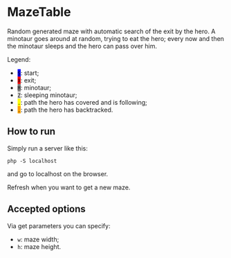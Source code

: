 # MazeTable

Random generated maze with automatic search of the exit by the hero.
A minotaur goes around at random, trying to eat the hero; every now and then the minotaur sleeps and the hero can pass over him.

Legend:

* <span style="background:blue">`S`</span>: start;
* <span style="background:red">`X`</span>: exit;
* <span style="background:grey">`M`</span>: minotaur;
* <span style="background:lightgrey">`Z`</span>: sleeping minotaur;
* <span style="background:yellow">`.`</span>: path the hero has covered and is following;
* <span style="background:orange">`.`</span>: path the hero has backtracked.

## How to run

Simply run a server like this:

`php -S localhost`

and go to localhost on the browser.

Refresh when you want to get a new maze.

## Accepted options

Via get parameters you can specify:

* `w`: maze width;
* `h`: maze height.